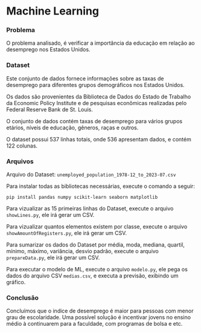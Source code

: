 # Machine Learning

### Problema

O problema analisado, é verificar a importância da educação em relação ao desemprego nos Estados Unidos.

### Dataset

Este conjunto de dados fornece informações sobre as taxas de desemprego para diferentes grupos demográficos nos Estados Unidos.

Os dados são provenientes da Biblioteca de Dados do Estado de Trabalho da Economic Policy Institute e de pesquisas econômicas realizadas pelo Federal Reserve Bank de St. Louis.

O conjunto de dados contém taxas de desemprego para vários grupos etários, níveis de educação, gêneros, raças e outros.

O dataset possui 537 linhas totais, onde 536 apresentam dados, e contém 122 colunas.

### Arquivos

Arquivo do Dataset: `unemployed_population_1978-12_to_2023-07.csv`

Para instalar todas as bibliotecas necessárias, execute o comando a seguir:

```
pip install pandas numpy scikit-learn seaborn matplotlib
```

Para vizualizar as 15 primeiras linhas do Dataset, execute o arquivo `showLines.py`, ele irá gerar um CSV.

Para vizualizar quantos elementos existem por classe, execute o arquivo `showAmountOfRegisters.py`, ele irá gerar um CSV.

Para sumarizar os dados do Dataset por média, moda, mediana, quartil, mínimo, máximo, variância, desvio padrão, execute o arquivo `prepareData.py`, ele irá gerar um CSV.

Para executar o modelo de ML, execute o arquivo `modelo.py`, ele pega os dados do arquivo CSV `medias.csv`, e executa a previsão, exibindo um gráfico.

### Conclusão

Concluímos que o indice de desemprego é maior para pessoas com menor grau de escolaridade. Uma possível solução é incentivar jovens no ensino médio à continuarem para a faculdade, com programas de bolsa e etc.
